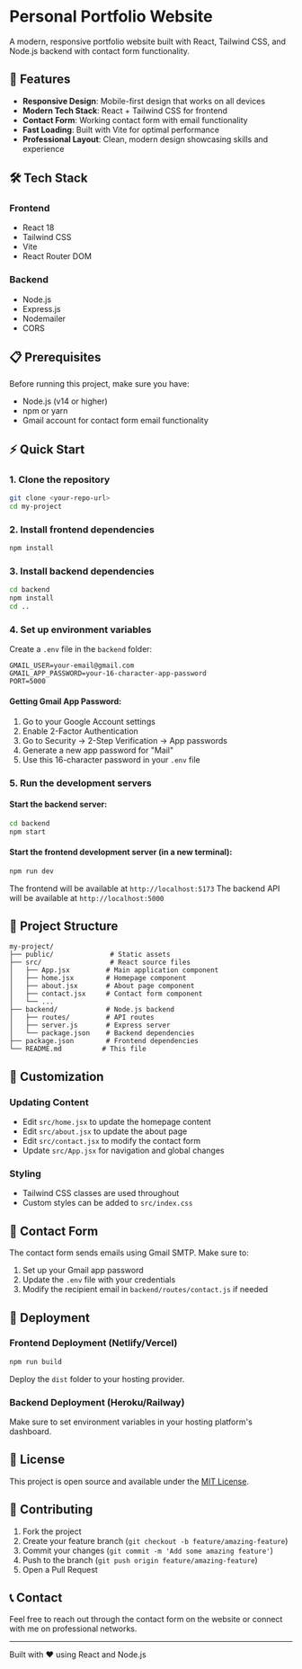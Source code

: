 # Personal Portfolio Website

A modern, responsive portfolio website built with React, Tailwind CSS, and Node.js backend with contact form functionality.

## 🚀 Features

- **Responsive Design**: Mobile-first design that works on all devices
- **Modern Tech Stack**: React + Tailwind CSS for frontend
- **Contact Form**: Working contact form with email functionality
- **Fast Loading**: Built with Vite for optimal performance
- **Professional Layout**: Clean, modern design showcasing skills and experience

## 🛠️ Tech Stack

### Frontend
- React 18
- Tailwind CSS
- Vite
- React Router DOM

### Backend
- Node.js
- Express.js
- Nodemailer
- CORS

## 📋 Prerequisites

Before running this project, make sure you have:

- Node.js (v14 or higher)
- npm or yarn
- Gmail account for contact form email functionality

## ⚡ Quick Start

### 1. Clone the repository
```bash
git clone <your-repo-url>
cd my-project
```

### 2. Install frontend dependencies
```bash
npm install
```

### 3. Install backend dependencies
```bash
cd backend
npm install
cd ..
```

### 4. Set up environment variables
Create a `.env` file in the `backend` folder:
```
GMAIL_USER=your-email@gmail.com
GMAIL_APP_PASSWORD=your-16-character-app-password
PORT=5000
```

#### Getting Gmail App Password:
1. Go to your Google Account settings
2. Enable 2-Factor Authentication
3. Go to Security → 2-Step Verification → App passwords
4. Generate a new app password for "Mail"
5. Use this 16-character password in your `.env` file

### 5. Run the development servers

#### Start the backend server:
```bash
cd backend
npm start
```

#### Start the frontend development server (in a new terminal):
```bash
npm run dev
```

The frontend will be available at `http://localhost:5173`
The backend API will be available at `http://localhost:5000`

## 📁 Project Structure

```
my-project/
├── public/              # Static assets
├── src/                 # React source files
│   ├── App.jsx         # Main application component
│   ├── home.jsx        # Homepage component
│   ├── about.jsx       # About page component
│   ├── contact.jsx     # Contact form component
│   └── ...
├── backend/            # Node.js backend
│   ├── routes/         # API routes
│   ├── server.js       # Express server
│   └── package.json    # Backend dependencies
├── package.json        # Frontend dependencies
└── README.md          # This file
```

## 🎨 Customization

### Updating Content
- Edit `src/home.jsx` to update the homepage content
- Edit `src/about.jsx` to update the about page
- Edit `src/contact.jsx` to modify the contact form
- Update `src/App.jsx` for navigation and global changes

### Styling
- Tailwind CSS classes are used throughout
- Custom styles can be added to `src/index.css`

## 📧 Contact Form

The contact form sends emails using Gmail SMTP. Make sure to:
1. Set up your Gmail app password
2. Update the `.env` file with your credentials
3. Modify the recipient email in `backend/routes/contact.js` if needed

## 🚀 Deployment

### Frontend Deployment (Netlify/Vercel)
```bash
npm run build
```
Deploy the `dist` folder to your hosting provider.

### Backend Deployment (Heroku/Railway)
Make sure to set environment variables in your hosting platform's dashboard.

## 📝 License

This project is open source and available under the [MIT License](LICENSE).

## 🤝 Contributing

1. Fork the project
2. Create your feature branch (`git checkout -b feature/amazing-feature`)
3. Commit your changes (`git commit -m 'Add some amazing feature'`)
4. Push to the branch (`git push origin feature/amazing-feature`)
5. Open a Pull Request

## 📞 Contact

Feel free to reach out through the contact form on the website or connect with me on professional networks.

---

Built with ❤️ using React and Node.js
